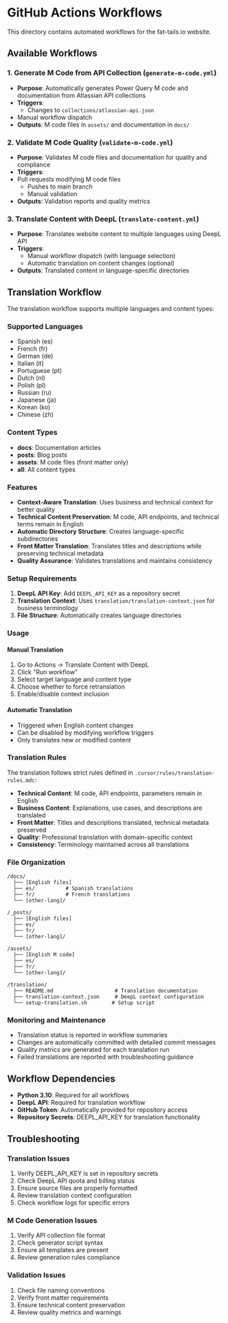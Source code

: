 # GitHub Actions Workflows

This directory contains automated workflows for the fat-tails.io website.

## Available Workflows

### 1. Generate M Code from API Collection (`generate-m-code.yml`)
- **Purpose**: Automatically generates Power Query M code and documentation from Atlassian API collections
- **Triggers**: 
  - Changes to `collections/atlassian-api.json`
- Manual workflow dispatch
- **Outputs**: M code files in `assets/` and documentation in `docs/`

### 2. Validate M Code Quality (`validate-m-code.yml`)
- **Purpose**: Validates M code files and documentation for quality and compliance
- **Triggers**:
- Pull requests modifying M code files
  - Pushes to main branch
  - Manual validation
- **Outputs**: Validation reports and quality metrics

### 3. Translate Content with DeepL (`translate-content.yml`)
- **Purpose**: Translates website content to multiple languages using DeepL API
- **Triggers**:
  - Manual workflow dispatch (with language selection)
  - Automatic translation on content changes (optional)
- **Outputs**: Translated content in language-specific directories

## Translation Workflow

The translation workflow supports multiple languages and content types:

### Supported Languages
- Spanish (es)
- French (fr) 
- German (de)
- Italian (it)
- Portuguese (pt)
- Dutch (nl)
- Polish (pl)
- Russian (ru)
- Japanese (ja)
- Korean (ko)
- Chinese (zh)

### Content Types
- **docs**: Documentation articles
- **posts**: Blog posts
- **assets**: M code files (front matter only)
- **all**: All content types

### Features
- **Context-Aware Translation**: Uses business and technical context for better quality
- **Technical Content Preservation**: M code, API endpoints, and technical terms remain in English
- **Automatic Directory Structure**: Creates language-specific subdirectories
- **Front Matter Translation**: Translates titles and descriptions while preserving technical metadata
- **Quality Assurance**: Validates translations and maintains consistency

### Setup Requirements

1. **DeepL API Key**: Add `DEEPL_API_KEY` as a repository secret
2. **Translation Context**: Uses `translation/translation-context.json` for business terminology
3. **File Structure**: Automatically creates language directories

### Usage

#### Manual Translation
1. Go to Actions → Translate Content with DeepL
2. Click "Run workflow"
3. Select target language and content type
4. Choose whether to force retranslation
5. Enable/disable context inclusion

#### Automatic Translation
- Triggered when English content changes
- Can be disabled by modifying workflow triggers
- Only translates new or modified content

### Translation Rules

The translation follows strict rules defined in `.cursor/rules/translation-rules.mdc`:

- **Technical Content**: M code, API endpoints, parameters remain in English
- **Business Content**: Explanations, use cases, and descriptions are translated
- **Front Matter**: Titles and descriptions translated, technical metadata preserved
- **Quality**: Professional translation with domain-specific context
- **Consistency**: Terminology maintained across all translations

### File Organization

```
/docs/
  ├── [English files]
  ├── es/          # Spanish translations
  ├── fr/          # French translations
  └── [other-lang]/

/_posts/
  ├── [English files]
  ├── es/
  ├── fr/
  └── [other-lang]/

/assets/
  ├── [English M code]
  ├── es/
  ├── fr/
  └── [other-lang]/

/translation/
  ├── README.md                    # Translation documentation
  ├── translation-context.json     # DeepL context configuration
  └── setup-translation.sh        # Setup script
```

### Monitoring and Maintenance

- Translation status is reported in workflow summaries
- Changes are automatically committed with detailed commit messages
- Quality metrics are generated for each translation run
- Failed translations are reported with troubleshooting guidance

## Workflow Dependencies

- **Python 3.10**: Required for all workflows
- **DeepL API**: Required for translation workflow
- **GitHub Token**: Automatically provided for repository access
- **Repository Secrets**: DEEPL_API_KEY for translation functionality

## Troubleshooting

### Translation Issues
1. Verify DEEPL_API_KEY is set in repository secrets
2. Check DeepL API quota and billing status
3. Ensure source files are properly formatted
4. Review translation context configuration
5. Check workflow logs for specific errors

### M Code Generation Issues
1. Verify API collection file format
2. Check generator script syntax
3. Ensure all templates are present
4. Review generation rules compliance

### Validation Issues
1. Check file naming conventions
2. Verify front matter requirements
3. Ensure technical content preservation
4. Review quality metrics and warnings